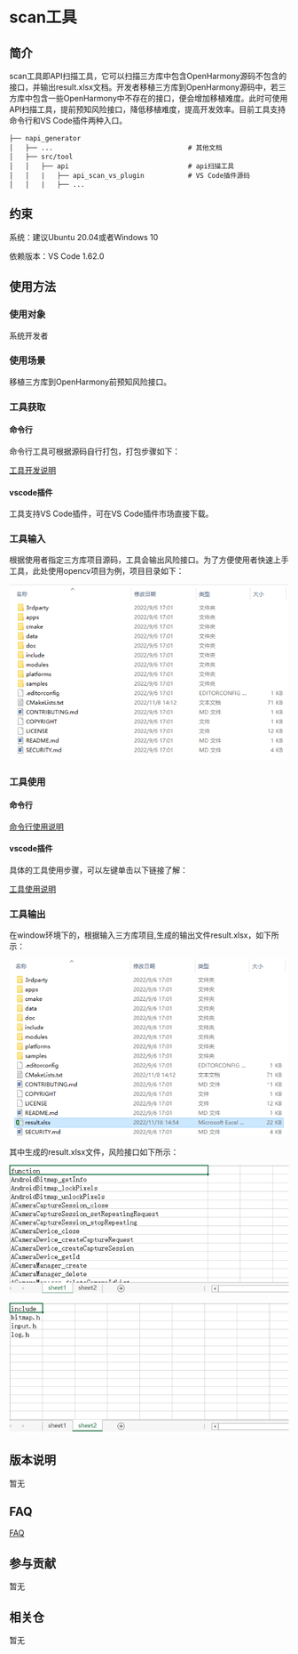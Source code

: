 # scan工具

## 简介

scan工具即API扫描工具，它可以扫描三方库中包含OpenHarmony源码不包含的接口，并输出result.xlsx文档。开发者移植三方库到OpenHarmony源码中，若三方库中包含一些OpenHarmony中不存在的接口，便会增加移植难度。此时可使用API扫描工具，提前预知风险接口，降低移植难度，提高开发效率。目前工具支持命令行和VS Code插件两种入口。

	├── napi_generator                           
	│   ├── ...                                  # 其他文档
	│   ├── src/tool
	│   │   ├── api                              # api扫描工具
	│   │   |   ├── api_scan_vs_plugin           # VS Code插件源码
	│   │   |   ├── ...

## 约束
系统：建议Ubuntu 20.04或者Windows 10

依赖版本：VS Code 1.62.0

## 使用方法

### 使用对象

系统开发者
### 使用场景

移植三方库到OpenHarmony前预知风险接口。

### 工具获取

#### 命令行

命令行工具可根据源码自行打包，打包步骤如下：

[工具开发说明](https://gitee.com/openharmony/napi_generator/tree/master/src/tool/api/api_scan_vs_plugin/docs/DEVELOP_ZH.md)

#### vscode插件

工具支持VS Code插件，可在VS Code插件市场直接下载。

### 工具输入

根据使用者指定三方库项目源码，工具会输出风险接口。为了方便使用者快速上手工具，此处使用opencv项目为例，项目目录如下：

![](./figures/opencv.png)

### 工具使用

#### 命令行

[命令行使用说明](https://gitee.com/openharmony/napi_generator/blob/master/src/tool/api/docs/scan_INSRTUCTION_ZH.md)

#### vscode插件

具体的工具使用步骤，可以左键单击以下链接了解：

[工具使用说明](https://gitee.com/openharmony/napi_generator/tree/master/src/tool/api/api_scan_vs_plugin/docs/INSTRUCTION_ZH.md)

### 工具输出

在window环境下的，根据输入三方库项目,生成的输出文件result.xlsx，如下所示：

![](./figures/opencv_result.png)

其中生成的result.xlsx文件，风险接口如下所示：

![](./figures/opencv_include.png)

![](./figures/opencv_h.png)

## 版本说明

暂无

## FAQ

  [FAQ](https://gitee.com/openharmony/napi_generator/tree/master/src/tool/api/FAQ.md)

## 参与贡献

暂无

## 相关仓

暂无
